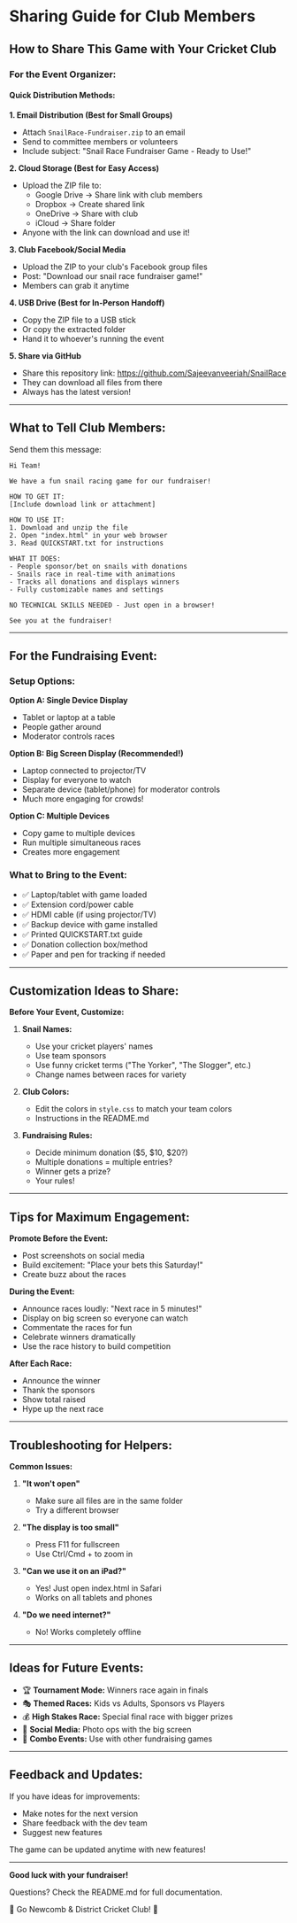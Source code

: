 # Sharing Guide for Club Members

## How to Share This Game with Your Cricket Club

### For the Event Organizer:

#### Quick Distribution Methods:

**1. Email Distribution (Best for Small Groups)**
- Attach `SnailRace-Fundraiser.zip` to an email
- Send to committee members or volunteers
- Include subject: "Snail Race Fundraiser Game - Ready to Use!"

**2. Cloud Storage (Best for Easy Access)**
- Upload the ZIP file to:
  - Google Drive → Share link with club members
  - Dropbox → Create shared link
  - OneDrive → Share with club
  - iCloud → Share folder
- Anyone with the link can download and use it!

**3. Club Facebook/Social Media**
- Upload the ZIP to your club's Facebook group files
- Post: "Download our snail race fundraiser game!"
- Members can grab it anytime

**4. USB Drive (Best for In-Person Handoff)**
- Copy the ZIP file to a USB stick
- Or copy the extracted folder
- Hand it to whoever's running the event

**5. Share via GitHub**
- Share this repository link: https://github.com/Sajeevanveeriah/SnailRace
- They can download all files from there
- Always has the latest version!

---

## What to Tell Club Members:

Send them this message:

```
Hi Team!

We have a fun snail racing game for our fundraiser!

HOW TO GET IT:
[Include download link or attachment]

HOW TO USE IT:
1. Download and unzip the file
2. Open "index.html" in your web browser
3. Read QUICKSTART.txt for instructions

WHAT IT DOES:
- People sponsor/bet on snails with donations
- Snails race in real-time with animations
- Tracks all donations and displays winners
- Fully customizable names and settings

NO TECHNICAL SKILLS NEEDED - Just open in a browser!

See you at the fundraiser!
```

---

## For the Fundraising Event:

### Setup Options:

**Option A: Single Device Display**
- Tablet or laptop at a table
- People gather around
- Moderator controls races

**Option B: Big Screen Display (Recommended!)**
- Laptop connected to projector/TV
- Display for everyone to watch
- Separate device (tablet/phone) for moderator controls
- Much more engaging for crowds!

**Option C: Multiple Devices**
- Copy game to multiple devices
- Run multiple simultaneous races
- Creates more engagement

### What to Bring to the Event:

- ✅ Laptop/tablet with game loaded
- ✅ Extension cord/power cable
- ✅ HDMI cable (if using projector/TV)
- ✅ Backup device with game installed
- ✅ Printed QUICKSTART.txt guide
- ✅ Donation collection box/method
- ✅ Paper and pen for tracking if needed

---

## Customization Ideas to Share:

**Before Your Event, Customize:**

1. **Snail Names:**
   - Use your cricket players' names
   - Use team sponsors
   - Use funny cricket terms ("The Yorker", "The Slogger", etc.)
   - Change names between races for variety

2. **Club Colors:**
   - Edit the colors in `style.css` to match your team colors
   - Instructions in the README.md

3. **Fundraising Rules:**
   - Decide minimum donation ($5, $10, $20?)
   - Multiple donations = multiple entries?
   - Winner gets a prize?
   - Your rules!

---

## Tips for Maximum Engagement:

**Promote Before the Event:**
- Post screenshots on social media
- Build excitement: "Place your bets this Saturday!"
- Create buzz about the races

**During the Event:**
- Announce races loudly: "Next race in 5 minutes!"
- Display on big screen so everyone can watch
- Commentate the races for fun
- Celebrate winners dramatically
- Use the race history to build competition

**After Each Race:**
- Announce the winner
- Thank the sponsors
- Show total raised
- Hype up the next race

---

## Troubleshooting for Helpers:

**Common Issues:**

1. **"It won't open"**
   - Make sure all files are in the same folder
   - Try a different browser

2. **"The display is too small"**
   - Press F11 for fullscreen
   - Use Ctrl/Cmd + to zoom in

3. **"Can we use it on an iPad?"**
   - Yes! Just open index.html in Safari
   - Works on all tablets and phones

4. **"Do we need internet?"**
   - No! Works completely offline

---

## Ideas for Future Events:

- 🏆 **Tournament Mode:** Winners race again in finals
- 🎭 **Themed Races:** Kids vs Adults, Sponsors vs Players
- 💰 **High Stakes Race:** Special final race with bigger prizes
- 📸 **Social Media:** Photo ops with the big screen
- 🎪 **Combo Events:** Use with other fundraising games

---

## Feedback and Updates:

If you have ideas for improvements:
- Make notes for the next version
- Share feedback with the dev team
- Suggest new features

The game can be updated anytime with new features!

---

**Good luck with your fundraiser!**

Questions? Check the README.md for full documentation.

🏏 Go Newcomb & District Cricket Club! 🐌
